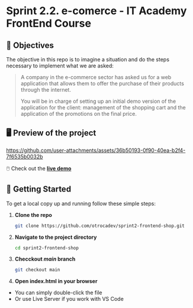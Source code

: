 # Sprint 2.2. e-comerce - IT Academy FrontEnd Course

## 🎯 Objectives

The objective in this repo is to imagine a situation and do the steps necessary to implement what we are asked:

>A company in the e-commerce sector has asked us for a web application that allows them to offer the purchase of their products through the internet.
>
>You will be in charge of setting up an initial demo version of the application for the client: management of the shopping cart and the application of the promotions on the final price.

## 🖥️ Preview of the project

https://github.com/user-attachments/assets/36b50193-0f90-40ea-b2f4-7f6535b0032b

🖱️ Check out the [**live demo**](https://sprint2-frontend-shop.vercel.app/)

## 🚀 Getting Started

To get a local copy up and running follow these simple steps:

1. **Clone the repo**
   ```bash
   git clone https://github.com/otrocadev/sprint2-frontend-shop.git
   ```
2. **Navigate to the project directory**
   ```bash
   cd sprint2-frontend-shop
   ```
3. **Checckout *main* branch**
   ```bash
   git checkout main
   ```
4.	**Open index.html in your browser**
-	You can simply double-click the file
-	Or use Live Server if you work with VS Code
